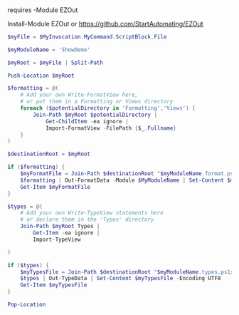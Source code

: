 
###  

requires -Module EZOut

    
  Install-Module EZOut or https://github.com/StartAutomating/EZOut

    

```PowerShell
$myFile = $MyInvocation.MyCommand.ScriptBlock.File
```

    

```PowerShell
$myModuleName = 'ShowDemo'
```

    

```PowerShell
$myRoot = $myFile | Split-Path
```

```PowerShell
Push-Location $myRoot
```

    

```PowerShell
$formatting = @(
    # Add your own Write-FormatView here,
    # or put them in a Formatting or Views directory
    foreach ($potentialDirectory in 'Formatting','Views') {
        Join-Path $myRoot $potentialDirectory |
            Get-ChildItem -ea ignore |
            Import-FormatView -FilePath {$_.Fullname}
    }
)
```

```PowerShell
$destinationRoot = $myRoot
```

    

```PowerShell
if ($formatting) {
    $myFormatFile = Join-Path $destinationRoot "$myModuleName.format.ps1xml"
    $formatting | Out-FormatData -Module $MyModuleName | Set-Content $myFormatFile -Encoding UTF8
    Get-Item $myFormatFile
}
```

    

```PowerShell
$types = @(
    # Add your own Write-TypeView statements here
    # or declare them in the 'Types' directory
    Join-Path $myRoot Types |
        Get-Item -ea ignore |
        Import-TypeView
```

```PowerShell
)
```

```PowerShell
if ($types) {
    $myTypesFile = Join-Path $destinationRoot "$myModuleName.types.ps1xml"
    $types | Out-TypeData | Set-Content $myTypesFile -Encoding UTF8
    Get-Item $myTypesFile
}
```

    

```PowerShell
Pop-Location
```

    




